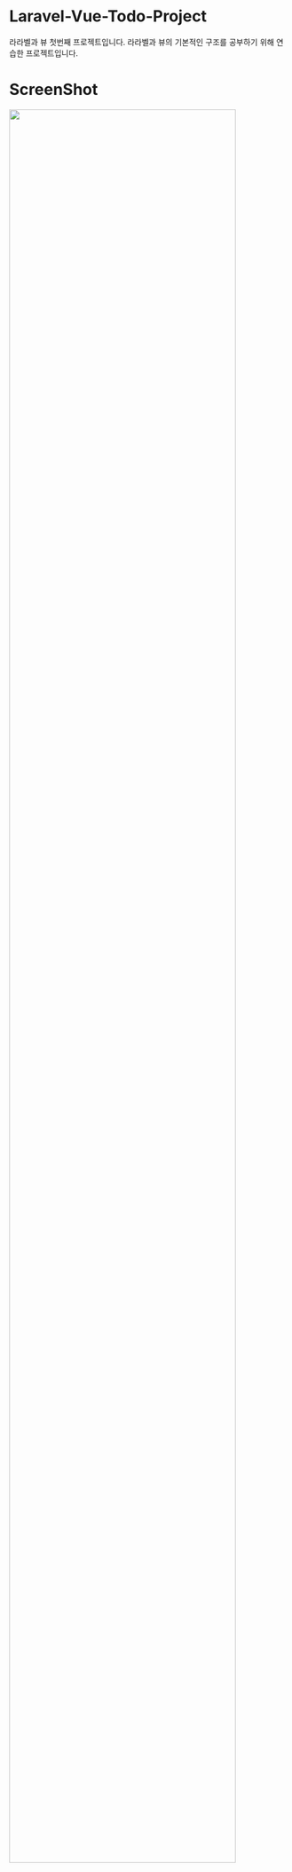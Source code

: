 # Laravel-Vue-Todo-Project
라라벨과 뷰 첫번째 프로젝트입니다. 
라라벨과 뷰의 기본적인 구조를 공부하기 위해 연습한 프로젝트입니다. 

# ScreenShot
<div>
<img src="https://user-images.githubusercontent.com/12059592/40663733-51a7d496-6394-11e8-84df-ce91af698762.png" width="90%"></img>
</div>
